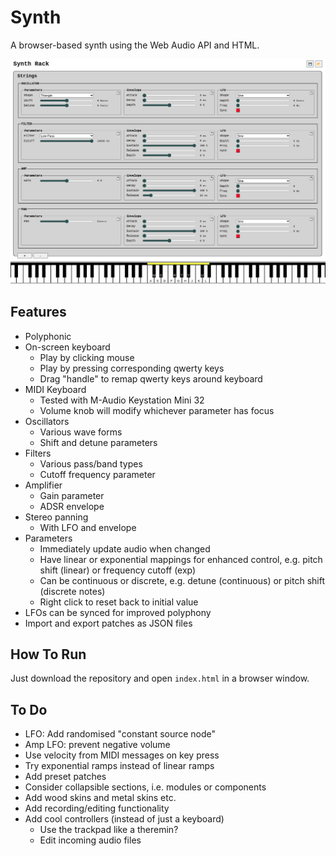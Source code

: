 # Synth

A browser-based synth using the Web Audio API and HTML.

![synth screenshot](./images/screenshot8.png)

## Features

* Polyphonic
* On-screen keyboard
    * Play by clicking mouse
    * Play by pressing corresponding qwerty keys
    * Drag "handle" to remap qwerty keys around keyboard
* MIDI Keyboard
    * Tested with M-Audio Keystation Mini 32
    * Volume knob will modify whichever parameter has focus
* Oscillators
    * Various wave forms
    * Shift and detune parameters
* Filters
    * Various pass/band types
    * Cutoff frequency parameter
* Amplifier
    * Gain parameter
    * ADSR envelope
* Stereo panning
    * With LFO and envelope
* Parameters
    * Immediately update audio when changed
    * Have linear or exponential mappings for enhanced control, e.g. pitch shift (linear) or frequency cutoff (exp)
    * Can be continuous or discrete, e.g. detune (continuous) or pitch shift (discrete notes)
    * Right click to reset back to initial value
* LFOs can be synced for improved polyphony
* Import and export patches as JSON files

## How To Run

Just download the repository and open `index.html` in a browser window.

## To Do

* LFO: Add randomised "constant source node"
* Amp LFO: prevent negative volume
* Use velocity from MIDI messages on key press
* Try exponential ramps instead of linear ramps
* Add preset patches
* Consider collapsible sections, i.e. modules or components
* Add wood skins and metal skins etc.
* Add recording/editing functionality
* Add cool controllers (instead of just a keyboard)
    * Use the trackpad like a theremin?
    * Edit incoming audio files

